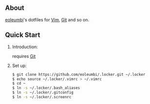 ## About

[eoleumbi]'s dotfiles for [Vim], [Git] and so on.

## Quick Start

1. Introduction:

   requires [Git]

2. Set up:

   ``` bash
   $ git clone https://github.com/eoleumbi/.locker.git ~/.locker
   $ echo source ~/.locker/.vimrc > ~/.vimrc
   $ cd ~
   $ ln -s ~/.locker/.bash_aliases
   $ ln -s ~/.locker/.gitconfig
   $ ln -s ~/.locker/.screenrc
   ```

[eoleumbi]:http://github.com/eoleumbi
[Vim]:http://www.vim.org
[Git]:http://git-scm.com
